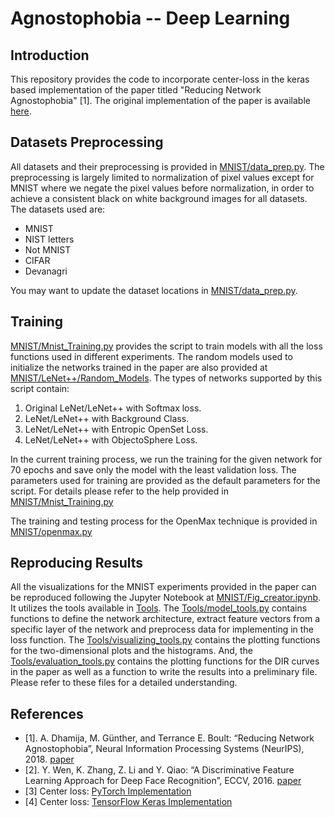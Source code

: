 # Agnostophobia -- Deep Learning 

## Introduction
This repository provides the code to incorporate center-loss in the keras based implementation of the paper titled "Reducing Network Agnostophobia" [1]. The original implementation of the paper is available [here](https://github.com/Vastlab/ObjectoSphere).


## Datasets Preprocessing
All datasets and their preprocessing is provided in [MNIST/data_prep.py](https://github.com/Vastlab/ObjectoSphere/blob/master/MNIST/data_prep.py).
The preprocessing is largely limited to normalization of pixel values except for MNIST where we negate the pixel values before normalization, in order to achieve a consistent black on white background images for all datasets.
The datasets used are:
  * MNIST
  * NIST letters
  * Not MNIST
  * CIFAR
  * Devanagri

You may want to update the dataset locations in [MNIST/data_prep.py](https://github.com/Vastlab/ObjectoSphere/blob/master/MNIST/data_prep.py).

## Training
[MNIST/Mnist_Training.py](https://github.com/Vastlab/ObjectoSphere/blob/master/MNIST/Mnist_Training.py) provides the script to train models with all the loss functions used in different experiments. 
The random models used to initialize the networks trained in the paper are also provided at [MNIST/LeNet++/Random_Models](https://github.com/Vastlab/ObjectoSphere/tree/master/MNIST/LeNet%2B%2B/Random_Models).
The types of networks supported by this script contain:

1. Original LeNet/LeNet++ with Softmax loss.
2. LeNet/LeNet++ with Background Class.
3. LeNet/LeNet++ with Entropic OpenSet Loss.
4. LeNet/LeNet++ with ObjectoSphere Loss.

In the current training process, we run the training for the given network for 70 epochs and save only the model with the least validation loss.
The parameters used for training are provided as the default parameters for the script.
For details please refer to the help provided in [MNIST/Mnist_Training.py](https://github.com/Vastlab/ObjectoSphere/blob/master/MNIST/Mnist_Training.py)

The training and testing process for the OpenMax technique is provided in [MNIST/openmax.py](https://github.com/Vastlab/ObjectoSphere/blob/master/MNIST/openmax.py)

## Reproducing Results
All the visualizations for the MNIST experiments provided in the paper can be reproduced following the Jupyter Notebook at [MNIST/Fig_creator.ipynb](https://github.com/Vastlab/ObjectoSphere/blob/master/MNIST/Fig_creator.ipynb).
It utilizes the tools available in [Tools](https://github.com/Vastlab/ObjectoSphere/tree/master/Tools).
The [Tools/model_tools.py](https://github.com/Vastlab/ObjectoSphere/tree/master/Tools/model_tools.py) contains functions to define the network architecture, extract feature vectors from a specific layer of the network and preprocess data for implementing in the loss function.
The [Tools/visualizing_tools.py](https://github.com/Vastlab/ObjectoSphere/tree/master/Tools/visualizing_tools.py) contains the plotting functions for the two-dimensional plots and the histograms.
And, the [Tools/evaluation_tools.py](https://github.com/Vastlab/ObjectoSphere/tree/master/Tools/evaluation_tools.py) contains the plotting functions for the DIR curves in the paper as well as a function to write the results into a preliminary file.
Please refer to these files for a detailed understanding.

## References
* [1]. A. Dhamija, M. Günther, and Terrance E. Boult: “Reducing Network Agnostophobia”, Neural Information Processing Systems (NeurIPS), 2018. [paper](https://papers.nips.cc/paper/8129-reducing-network-agnostophobia.pdf)
* [2]. Y. Wen, K. Zhang, Z. Li and Y. Qiao: “A Discriminative Feature Learning Approach for Deep Face Recognition”, ECCV, 2016. [paper](https://ydwen.github.io/papers/WenECCV16.pdf)
* [3] Center loss: [PyTorch Implementation](https://github.com/KaiyangZhou/pytorch-center-loss)
* [4] Center loss: [TensorFlow Keras Implementation](https://github.com/handongfeng/MNIST-center-loss)

